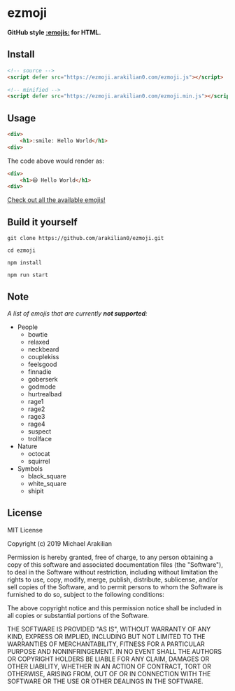 # ezmoji

**GitHub style [:emojis:](https://gist.github.com/rxaviers/7360908) for HTML.**

## **Install**
```html
<!-- source -->
<script defer src="https://ezmoji.arakilian0.com/ezmoji.js"></script>
```
```html
<!-- minified -->
<script defer src="https://ezmoji.arakilian0.com/ezmoji.min.js"></script>
```
## **Usage**
```html
<div>
    <h1>:smile: Hello World</h1>
<div>
```
The code above would render as:
```html
<div>
    <h1>😄 Hello World</h1>
<div>
```
[Check out all the available emojis!](https://ezmoji.arakilian0.com)

## **Build it yourself**
```
git clone https://github.com/arakilian0/ezmoji.git
```
```
cd ezmoji
```
```
npm install
```
```
npm run start
```

## **Note**
*A list of emojis that are currently **not supported**:*
- People
    - bowtie
    - relaxed
    - neckbeard
    - couplekiss
    - feelsgood
    - finnadie
    - goberserk
    - godmode
    - hurtrealbad
    - rage1
    - rage2
    - rage3
    - rage4
    - suspect
    - trollface
- Nature
    - octocat
    - squirrel
- Symbols
    - black_square
    - white_square
    - shipit

## **License**
MIT License

Copyright (c) 2019 Michael Arakilian

Permission is hereby granted, free of charge, to any person obtaining a copy
of this software and associated documentation files (the "Software"), to deal
in the Software without restriction, including without limitation the rights
to use, copy, modify, merge, publish, distribute, sublicense, and/or sell
copies of the Software, and to permit persons to whom the Software is
furnished to do so, subject to the following conditions:

The above copyright notice and this permission notice shall be included in all
copies or substantial portions of the Software.

THE SOFTWARE IS PROVIDED "AS IS", WITHOUT WARRANTY OF ANY KIND, EXPRESS OR
IMPLIED, INCLUDING BUT NOT LIMITED TO THE WARRANTIES OF MERCHANTABILITY,
FITNESS FOR A PARTICULAR PURPOSE AND NONINFRINGEMENT. IN NO EVENT SHALL THE
AUTHORS OR COPYRIGHT HOLDERS BE LIABLE FOR ANY CLAIM, DAMAGES OR OTHER
LIABILITY, WHETHER IN AN ACTION OF CONTRACT, TORT OR OTHERWISE, ARISING FROM,
OUT OF OR IN CONNECTION WITH THE SOFTWARE OR THE USE OR OTHER DEALINGS IN THE
SOFTWARE.

